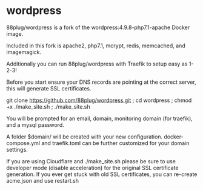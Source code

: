 # wordpress

88plug/wordpress is a fork of the wordpress:4.9.8-php7.1-apache Docker image.

Included in this fork is apache2, php7.1, mcrypt, redis, memcached, and imagemagick.

Additionally you can run 88plug/wordpress with Traefik to setup easy as 1-2-3!

Before you start ensure your DNS records are pointing at the correct server, this will generate SSL certificates.

git clone https://github.com/88plug/wordpress.git ; cd wordpress ; chmod +x ./make_site.sh ; ./make_site.sh

You will be prompted for an email, domain, monitoring domain (for traefik), and a mysql password.

A folder $domain/ will be created with your new configuration.
docker-compose.yml and traefik.toml can be further customized for your domain settings.

If you are using Cloudflare and ./make_site.sh please be sure to use developer mode (disable acceleration) for the original SSL certificate generation.  If you ever get stuck with old SSL certificates, you can re-create acme.json and use restart.sh